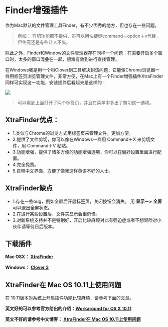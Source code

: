 # Finder增强插件

作为Mac默认的文件管理工具Finder，有不少优秀的地方，但也存在一些问题。
> 例如： 剪切功能都不提供，虽可以用快捷键command＋option＋v代替，但终究还是有些让人不爽。

除此之外，Finder和Window的文件管理器存在同样一个问题：在需要开启多个窗口时，太多的窗口混叠在一起，很难有效到进行查找管理。

在Windows我是用一个叫Clover到工具解决到该问题，它能像Chrome浏览器一样用标签页浏览管理文件，非常方便，在Mac上有一个Finder增强插件XtraFinder同样可实现这一功能，安装插件后看起来是这样的：

![](http://ww2.sinaimg.cn/large/005Xtdi2jw1f45k9y8qcxj30ph0gqq61.jpg)

> 可以看到上面打开了两个标签页，并且在菜单中多出了剪切这一选项。

## XtraFinder优点：

* 1.类似与Chrome的浏览方式用标签页来管理文件，更加方便。
* 2.提供了文件剪切，你可以像在Windows一样用 Command＋X 来剪切文件，用 Command＋V 粘贴。
* 3.功能增强，提供了诸多方便的功能增强选项，你可以在偏好设置里面进行配置。
* 4.完全免费。
* 5.自带中文界面，方便了像我这样英语不好的人士。

## XtraFinder缺点

* 1.存在一些bug，例如全屏后开启标签页，关闭按钮会消失。 用 **显示－> 全屏** 可以退出全屏状态。
* 2.在进行某些设置后，文件夹显示会很奇怪。
* 3.对新系统支持并不是特别好，开启比较麻烦对此有强迫症或者不想冒险对小伙伴请等待日后版本。

## 下载插件

**Mac OSX： [XtraFinder](http://www.trankynam.com/xtrafinder/)**

**Windows： [Clover 3](http://cn.ejie.me/)**

## XtraFinder在 Mac OS 10.11上使用问题

在 10.11版本对系统上开启插件功能比较麻烦，请参考下面的文章。

**英文好的可以参考官方给出的介绍：[Workaround for OS X 10.11](http://www.trankynam.com/xtrafinder/sip.html)**

**英文不好的请参考中文博客： [XtraFinder在 Mac OS 10.11上使用问题](http://www.jianshu.com/p/a47e96645d88)**






